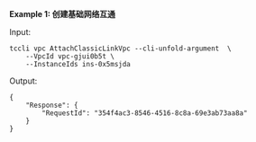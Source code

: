 **Example 1: 创建基础网络互通**



Input: 

```
tccli vpc AttachClassicLinkVpc --cli-unfold-argument  \
    --VpcId vpc-gjui0b5t \
    --InstanceIds ins-0x5msjda
```

Output: 
```
{
    "Response": {
        "RequestId": "354f4ac3-8546-4516-8c8a-69e3ab73aa8a"
    }
}
```

